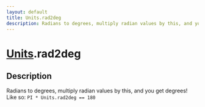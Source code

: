 ```yaml
---
layout: default
title: Units.rad2deg
description: Radians to degrees, multiply radian values by this, and you get              degrees! Like so. PI * Units.rad2deg == 180
---
```

# [Units]({{url}}pages/Reference/Units.html).rad2deg

## Description
Radians to degrees, multiply radian values by this, and you get 
            degrees! Like so: `PI * Units.rad2deg == 180`

